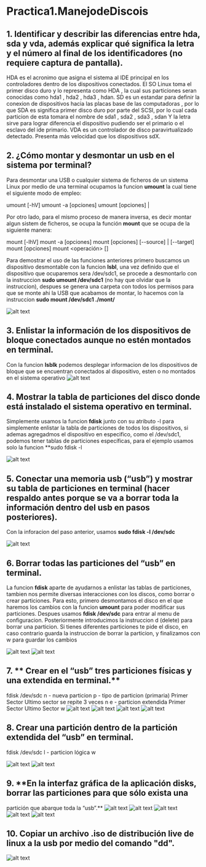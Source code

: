 # Practica1.ManejodeDiscois

## 1. **Identificar y describir las diferencias entre hda, sda y vda, además explicar qué significa la letra y el número al final de los identificadores (no requiere captura de pantalla).**

HDA es el acronimo que asigna el sistema al IDE principal en los controladores dentro de los dispositivos conectados. El SO Linux toma el primer disco duro y lo representa como HDA , la cual sus particiones seran conocidas como hda1 , hda2 , hda3 , hdan. SD es un estandar para definir la conexion de dispositivos hacia las placas base de las computadoras , por lo que SDA  es significa primer disco duro por parte del SCSI, por lo cual cada particion de esta tomara el nombre de sda1 , sda2 , sda3 , sdan
Y la letra sirve para lograr diferencia el dispositivo pudiendo ser el primario o el esclavo del ide primario.
VDA es un controlador de disco paravirtualizado detectado. Presenta más velocidad que los dispositivos sdX.


## 2. **¿Cómo montar y desmontar un usb en el sistema por terminal?**

Para desmontar una USB o cualquier sistema de ficheros de un sistema Linux por medio de una terminal ocupamos la funcion **umount** la cual tiene el siguiente modo de empleo:

 umount [-hV]
 umount -a [opciones]
 umount [opciones] <origen> | <directorio>

Por otro lado, para el mismo proceso de manera inversa, es decir montar algun sistem de ficheros, se ocupa la función **mount** que se ocupa de la siguiente manera:

 mount [-lhV]
 mount -a [opciones]
 mount [opciones] [--source] <fuente> | [--target] <directorio>
 mount [opciones] <fuente> <directorio>
 mount <operación> <puntodemontaje> [<destino>]

Para demostrar el uso de las funciones anteriores primero buscamos un dispositivo desmontable con la funcion **lsbl**, una vez definido que el dispositivo que ocuparemos sera /dev/sdc1, se procede a desmontarlo con la instruccion **sudo umount /dev/sdc1** (no hay que olvidar que la instruccion), despues se genera una carpeta con todos los permisos para que se monte ahi la USB que acabamos de montar, lo hacemos con la instruccion **sudo mount /dev/sdc1 ./mont/**

![alt text](https://github.com/daerksun/Practica1.ManejodeDiscos/blob/main/Imagenes/1.png "Im1")

## 3. **Enlistar la información de los dispositivos de bloque conectados aunque no estén montados en terminal.**

Con la funcion **lsblk** podemos desplegar informacion de los dispositivos de bloque que se encuentran conectados al dispositivo, esten o no montados en el sistema operativo
![alt text](https://github.com/daerksun/Practica1.ManejodeDiscos/blob/main/Imagenes/2.png "Im2")

## 4. **Mostrar la tabla de particiones del disco donde está instalado el sistema operativo en terminal.**

Simplemente usamos la funcion **fdisk** junto con su atributo -l para simplemente enlistar la tabla de particiones de todos los dispositivos, si ademas agregadmos el dispositivo en especifico, como el /dev/sdc1, podemos tener tablas de particiones específicas, para el ejemplo usamos solo la funcion **sudo fdisk -l

![alt text](https://github.com/daerksun/Practica1.ManejodeDiscos/blob/main/Imagenes/5.png "Im5")

## 5. **Conectar una memoria usb (“usb”) y mostrar su tabla de particiones en terminal (hacer respaldo antes porque se va a borrar toda la información dentro del usb en pasos posteriores).**

Con la inforacion del paso anterior, usamos **sudo fdisk -l /dev/sdc**

![alt text](https://github.com/daerksun/Practica1.ManejodeDiscos/blob/main/Imagenes/7.png "Im7")

## 6. **Borrar todas las particiones del “usb” en terminal.**

La funcion **fdisk** aparte de ayudarnos a enlistar las tablas de particiones, tambien nos permite diversas interacciones con los discos, como borrar o crear particiones. Para esto, primero desmontamos el disco en el que haremos los cambios con la funcion **umount** para poder modificar sus particiones. Despues usamos **fdisk /dev/sdc** para entrar al menu de configuracion. Posteriormente introducimos la instruccion d (delete) para borrar una particion. Si tienes diferentes particiones te pide el disco, en caso contrario guarda la instruccion de borrar la particion, y finalizamos con w para guardar los cambios

![alt text](https://github.com/daerksun/Practica1.ManejodeDiscos/blob/main/Imagenes/8.png "Im8")
![alt text](https://github.com/daerksun/Practica1.ManejodeDiscos/blob/main/Imagenes/9.png "Im9")


## 7. ** Crear en el “usb” tres particiones físicas y una extendida en terminal.**

fdisk /dev/sdc
n - nueva particion
p - tipo de particion (primaria)
Primer Sector
Ultimo sector
se repite 3 veces
n
e - particion extendida
Primer Sector
Ultimo Sector
w
![alt text](https://github.com/daerksun/Practica1.ManejodeDiscos/blob/main/Imagenes/11.png "Im11")
![alt text](https://github.com/daerksun/Practica1.ManejodeDiscos/blob/main/Imagenes/12.png "Im12")
![alt text](https://github.com/daerksun/Practica1.ManejodeDiscos/blob/main/Imagenes/13.png "Im13")
![alt text](https://github.com/daerksun/Practica1.ManejodeDiscos/blob/main/Imagenes/14.png "Im14")

## 8. **Crear una partición dentro de la partición extendida del “usb” en terminal.**

fdisk /dev/sdc
l - particion lógica w

![alt text](https://github.com/daerksun/Practica1.ManejodeDiscos/blob/main/Imagenes/15.png "Im15")
![alt text](https://github.com/daerksun/Practica1.ManejodeDiscos/blob/main/Imagenes/16.png "Im16")

## 9. **En la interfaz gráfica de la aplicación disks, borrar las particiones para que sólo exista una
partición que abarque toda la “usb”.**
![alt text](https://github.com/daerksun/Practica1.ManejodeDiscos/blob/main/Imagenes/18.png "Im18")
![alt text](https://github.com/daerksun/Practica1.ManejodeDiscos/blob/main/Imagenes/19.png "Im19")
![alt text](https://github.com/daerksun/Practica1.ManejodeDiscos/blob/main/Imagenes/20.png "Im20")
![alt text](https://github.com/daerksun/Practica1.ManejodeDiscos/blob/main/Imagenes/21.png "Im21")
![alt text](https://github.com/daerksun/Practica1.ManejodeDiscos/blob/main/Imagenes/22.png "Im22")

## 10. **Copiar un archivo .iso de distribución live de linux a la usb por medio del comando "dd".**

![alt text](https://github.com/daerksun/Practica1.ManejodeDiscos/blob/main/Imagenes/24.png "Im24")
